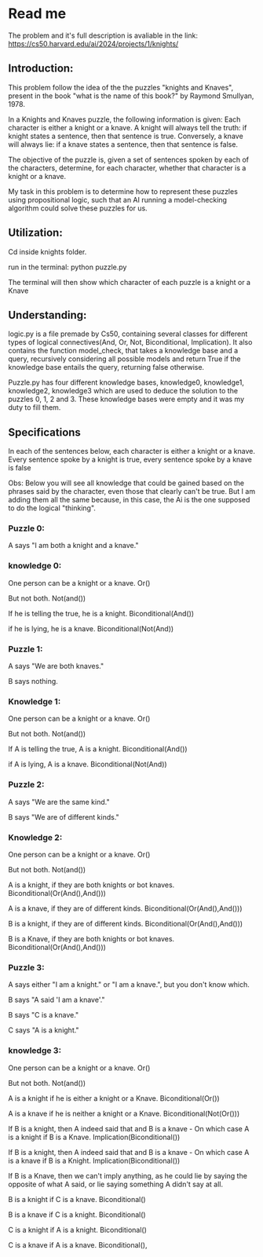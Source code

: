 # Read me

The problem and it's full description is avaliable in the link: 
https://cs50.harvard.edu/ai/2024/projects/1/knights/

## Introduction:
This problem follow the idea of the the puzzles "knights and Knaves", present in the book "what is the name of this book?" by Raymond Smullyan, 1978.

In a Knights and Knaves puzzle, the following information is given: Each character is either a knight or a knave. A knight will always tell the truth: if knight states a sentence, then that sentence is true. Conversely, a knave will always lie: if a knave states a sentence, then that sentence is false.

The objective of the puzzle is, given a set of sentences spoken by each of the characters, determine, for each character, whether that character is a knight or a knave.

My task in this problem is to determine how to represent these puzzles using propositional logic, such that an AI running a model-checking algorithm could solve these puzzles for us.

## Utilization:
Cd inside knights folder.

run in the terminal: python puzzle.py

The terminal will then show which character of each puzzle is a knight or a Knave


## Understanding:
logic.py is a file premade by Cs50, containing several classes for different types of logical connectives(And, Or, Not, Biconditional, Implication). It also contains the function model_check, that takes a knowledge base and a query, recursively considering all possible models and return True if the knowledge base entails the query, returning false otherwise.

Puzzle.py has four different knowledge bases, knowledge0, knowledge1, knowledge2, knowledge3 which are used to deduce the solution to the puzzles 0, 1, 2 and 3. These knowledge bases were empty and it was my duty to fill them.

## Specifications
In each of the sentences below, each character is either a knight or a knave. Every sentence spoke by a knight is true, every sentence spoke by a knave is false

Obs: Below you will see all knowledge that could be gained based on the phrases said by the character, even those that clearly can't be true. But I am adding them all the same because, in this case, the Ai is the one supposed to do the logical "thinking". 

### Puzzle 0:

A says "I am both a knight and a knave."

### knowledge 0:

One person can be a knight or a knave. Or()

But not both. Not(and())

If he is telling the true, he is a knight. Biconditional(And())

if he is lying, he is a knave. Biconditional(Not(And))

### Puzzle 1:

A says "We are both knaves."

B says nothing.

### Knowledge 1:

One person can be a knight or a knave. Or()

But not both. Not(and())

If A is telling the true, A is a knight. Biconditional(And())

if A is lying, A is a knave. Biconditional(Not(And))

### Puzzle 2:

A says "We are the same kind."

B says "We are of different kinds."

### Knowledge 2:

One person can be a knight or a knave. Or()

But not both. Not(and())

A is a knight, if they are both knights or bot knaves. Biconditional(Or(And(),And()))

A is a knave, if they are of different kinds. Biconditional(Or(And(),And()))

B is a knight, if they are of different kinds. Biconditional(Or(And(),And()))

B is a Knave, if they are both knights or bot knaves. Biconditional(Or(And(),And()))

### Puzzle 3:

A says either "I am a knight." or "I am a knave.", but you don't know which.

B says "A said 'I am a knave'."

B says "C is a knave."

C says "A is a knight."

### knowledge 3:

One person can be a knight or a knave. Or()

But not both. Not(and())

A is a knight if he is either a knight or a Knave. Biconditional(Or())

A is a knave if he is neither a knight or a Knave. Biconditional(Not(Or()))

If B is a knight, then A indeed said that and B is a knave - On which case A is a knight if B is a Knave. Implication(Biconditional())

If B is a knight, then A indeed said that and B is a knave - On which case A is a knave if B is a Knight. Implication(Biconditional())

If B is a Knave, then we can't imply anything, as he could lie by saying the opposite of what A said, or lie saying something A didn't say at all.

B is a knight if C is a knave. Biconditional()

B is a knave if C is a knight. Biconditional()

C is a knight if A is a knight. Biconditional()

C is a knave if A is a knave. Biconditional(),